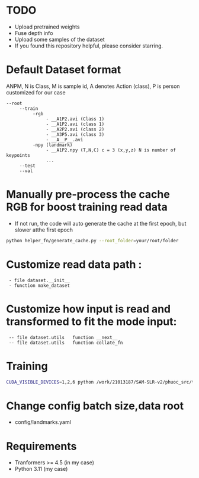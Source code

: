 

# TODO
- Upload pretrained weights
- Fuse depth info
- Upload some samples of the dataset
- If you found this repository helpful, please consider starring.

# Default Dataset format
ANPM, N is Class, M is sample id, A denotes Action (class), P is person customized for our case 
```
--root
     --train
          -rgb
               - __A1P2.avi (Class 1)
               - __A1P2.avi (class 1)
               - __A2P2.avi (class 2)
               - __A3P5.avi (class 3)
               - __A__P__.avi
          -npy (landmark)
               - __A1P2.npy (T,N,C) c = 3 (x,y,z) N is number of keypoints
               ...
     --test
     --val
```
# Manually pre-process the cache RGB for boost training read data 
- If not run, the code will auto generate the cache at the first epoch, but slower atthe  first epoch
```bash
python helper_fn/generate_cache.py --root_folder=your/root/folder
```
# Customize read data path  :
     - file dataset.__init__
     - function make_dataset

# Customize how input is read and transformed to fit the mode input:
     -- file dataset.utils   function __next__
     -- file dataset.utils   function collate_fn
# Training
```bash
CUDA_VISIBLE_DEVICES=1,2,6 python /work/21013187/SAM-SLR-v2/phuoc_src/train.py
``` 
# Change config batch size,data root
- config/landmarks.yaml
# Requirements 
- Tranformers >= 4.5 (in my case)
- Python 3.11 (my case)
